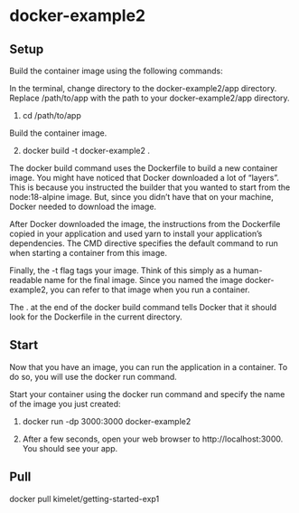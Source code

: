 ﻿# docker-example2

## Setup

Build the container image using the following commands:

In the terminal, change directory to the docker-example2/app directory. Replace /path/to/app with the path to your docker-example2/app directory.

1. cd /path/to/app

Build the container image.

2. docker build -t docker-example2 .

The docker build command uses the Dockerfile to build a new container image. You might have noticed that Docker downloaded a lot of “layers”. This is because you instructed the builder that you wanted to start from the node:18-alpine image. But, since you didn’t have that on your machine, Docker needed to download the image.

After Docker downloaded the image, the instructions from the Dockerfile copied in your application and used yarn to install your application’s dependencies. The CMD directive specifies the default command to run when starting a container from this image.

Finally, the -t flag tags your image. Think of this simply as a human-readable name for the final image. Since you named the image docker-example2, you can refer to that image when you run a container.

The . at the end of the docker build command tells Docker that it should look for the Dockerfile in the current directory.

## Start

Now that you have an image, you can run the application in a container. To do so, you will use the docker run command.

Start your container using the docker run command and specify the name of the image you just created:

1. docker run -dp 3000:3000 docker-example2

2. After a few seconds, open your web browser to http://localhost:3000. You should see your app.

## Pull

docker pull kimelet/getting-started-exp1
